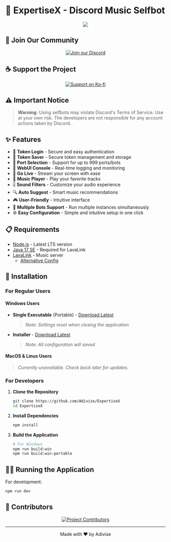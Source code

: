 # 🎵 ExpertiseX - Discord Music Selfbot

<p align="center">
  <img src="https://capsule-render.vercel.app/api?type=waving&color=gradient&height=200&section=header&text=ExpertiseX-v2&fontSize=80&fontAlignY=35&animation=twinkling&fontColor=gradient"/>
</p>

## 🌟 Join Our Community

<p align="center">
  <a href="https://discord.gg/SNG3dh3MbR" target="_blank">
    <img src="https://discordapp.com/api/guilds/903043706410643496/widget.png?style=banner2" alt="Join our Discord"/>
  </a>
</p>

## ☕ Support the Project

<p align="center">
  <a href="https://ko-fi.com/nanotect" target="_blank">
    <img src="https://ko-fi.com/img/githubbutton_sm.svg" alt="Support on Ko-fi"/>
  </a>
</p>

## ⚠️ Important Notice

> **Warning**: Using selfbots may violate Discord's Terms of Service. Use at your own risk. The developers are not responsible for any account actions taken by Discord.

## ✨ Features

- 🎯 **Token Login** - Secure and easy authentication
- 🔐 **Token Saver** - Secure token management and storage
- 🔄 **Port Selection** - Support for up to 999 ports/bots
- 📝 **WebUI Console** - Real-time logging and monitoring
- 🎥 **Go Live** - Stream your screen with ease
- 🎵 **Music Player** - Play your favorite tracks
- 🎚️ **Sound Filters** - Customize your audio experience
- 🔍 **Auto Suggest** - Smart music recommendations
- 🎮 **User-Friendly** - Intuitive interface
- 🤖 **Multiple Bots Support** - Run multiple instances simultaneously
- ⚙️ **Easy Configuration** - Simple and intuitive setup in one click

## 📋 Requirements

- [Node.js](https://nodejs.org/en/download/) - Latest LTS version
- [Java 17 SE](https://download.oracle.com/java/17/archive/jdk-17.0.12_windows-x64_bin.msi) - Required for LavaLink
- [LavaLink](https://lavalink.dev/getting-started/index.html) - Music server
  - [Alternative Config](https://github.com/Adivise/ExpertiseX/releases/download/v2.1.0/LavaLink.zip)

## 🚀 Installation

### For Regular Users

#### Windows Users
- **Single Executable** (Portable) - [Download Latest](https://github.com/Adivise/ExpertiseX/releases/download/v2.6.0/expertisex-2.6.0-single.exe)
  > *Note: Settings reset when closing the application*
- **Installer** - [Download Latest](https://github.com/Adivise/ExpertiseX/releases/download/v2.6.0/expertisex-2.6.0-setup.exe)
  > *Note: All configuration will saved*

#### MacOS & Linux Users
> *Currently unavailable. Check back later for updates.*

### For Developers

1. **Clone the Repository**
   ```bash
   git clone https://github.com/Adivise/ExpertiseX
   cd ExpertiseX
   ```

2. **Install Dependencies**
   ```bash
   npm install
   ```

3. **Build the Application**
   ```bash
   # For Windows
   npm run build:win
   npm run build:win-portable
   ```


## 🏃‍♂️ Running the Application

For development:
```bash
npm run dev
```

## 👥 Contributors

<p align="center">
  <a href="https://github.com/Adivise/ExpertiseX/graphs/contributors">
    <img src="https://contributors-img.web.app/image?repo=Adivise/ExpertiseX" alt="Project Contributors"/>
  </a>
</p>

---

<p align="center">
  Made with ❤️ by Adivise
</p>
